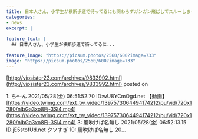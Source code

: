 ```yaml
---
title: 日本人さん、小学生が横断歩道で待ってるにも関わらずガンガン飛ばしてスルーしまくる
categories:
- news
excerpt: |
  
feature_text: |
  ## 日本人さん、小学生が横断歩道で待ってるに...
  
feature_image: "https://picsum.photos/2560/600?image=733"
image: "https://picsum.photos/2560/600?image=733"
---
```


[http://vipsister23.com/archives/9833992.html](http://vipsister23.com/archives/9833992.html)
posted on 

<!--more-->

1: ち～ん 2021/05/28(金) 06:51:52.70 ID:wU8YCmOgd.net 【動画】[https://video.twimg.com/ext_tw_video/1397573064494174212/pu/vid/720x1280/nlbGa3xo8Fj-3Si4.mp4](https://video.twimg.com/ext_tw_video/1397573064494174212/pu/vid/720x1280/nlbGa3xo8Fj-3Si4.mp4) 3: 風吹けば名無し 2021/05/28(金) 06:52:13.15 ID:jE5stofUd.net クソすぎ 10: 風吹けば名無し 20...
